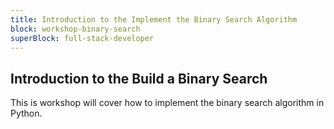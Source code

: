 ```yaml
---
title: Introduction to the Implement the Binary Search Algorithm
block: workshop-binary-search
superBlock: full-stack-developer
---
```


## Introduction to the Build a Binary Search

This is workshop will cover how to implement the binary search algorithm in Python.
